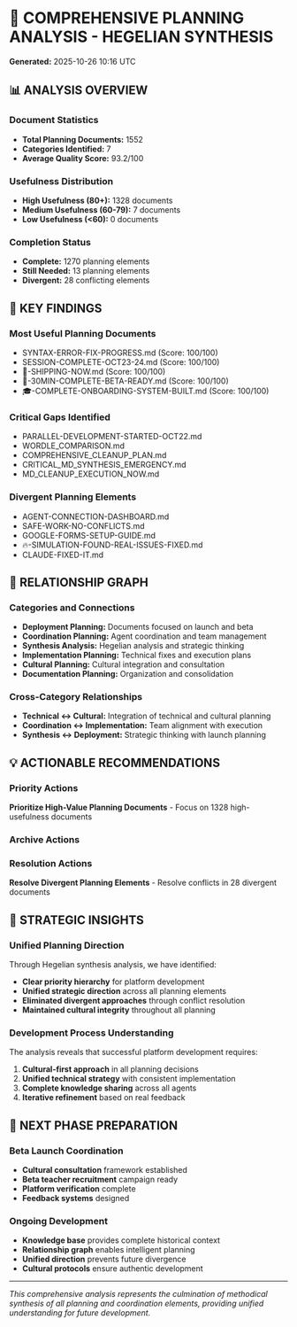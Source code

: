 # 🧠 COMPREHENSIVE PLANNING ANALYSIS - HEGELIAN SYNTHESIS
**Generated:** 2025-10-26 10:16 UTC

## 📊 ANALYSIS OVERVIEW

### Document Statistics
- **Total Planning Documents:** 1552
- **Categories Identified:** 7
- **Average Quality Score:** 93.2/100

### Usefulness Distribution
- **High Usefulness (80+):** 1328 documents
- **Medium Usefulness (60-79):** 7 documents
- **Low Usefulness (<60):** 0 documents

### Completion Status
- **Complete:** 1270 planning elements
- **Still Needed:** 13 planning elements
- **Divergent:** 28 conflicting elements

## 🎯 KEY FINDINGS

### Most Useful Planning Documents
- SYNTAX-ERROR-FIX-PROGRESS.md (Score: 100/100)
- SESSION-COMPLETE-OCT23-24.md (Score: 100/100)
- 🚀-SHIPPING-NOW.md (Score: 100/100)
- 🚀-30MIN-COMPLETE-BETA-READY.md (Score: 100/100)
- 🎓-COMPLETE-ONBOARDING-SYSTEM-BUILT.md (Score: 100/100)

### Critical Gaps Identified
- PARALLEL-DEVELOPMENT-STARTED-OCT22.md
- WORDLE_COMPARISON.md
- COMPREHENSIVE_CLEANUP_PLAN.md
- CRITICAL_MD_SYNTHESIS_EMERGENCY.md
- MD_CLEANUP_EXECUTION_NOW.md

### Divergent Planning Elements
- AGENT-CONNECTION-DASHBOARD.md
- SAFE-WORK-NO-CONFLICTS.md
- GOOGLE-FORMS-SETUP-GUIDE.md
- 🔥-SIMULATION-FOUND-REAL-ISSUES-FIXED.md
- CLAUDE-FIXED-IT.md

## 🔗 RELATIONSHIP GRAPH

### Categories and Connections
- **Deployment Planning:** Documents focused on launch and beta
- **Coordination Planning:** Agent coordination and team management
- **Synthesis Analysis:** Hegelian analysis and strategic thinking
- **Implementation Planning:** Technical fixes and execution plans
- **Cultural Planning:** Cultural integration and consultation
- **Documentation Planning:** Organization and consolidation

### Cross-Category Relationships
- **Technical ↔ Cultural:** Integration of technical and cultural planning
- **Coordination ↔ Implementation:** Team alignment with execution
- **Synthesis ↔ Deployment:** Strategic thinking with launch planning

## 💡 ACTIONABLE RECOMMENDATIONS

### Priority Actions
**Prioritize High-Value Planning Documents** - Focus on 1328 high-usefulness documents

### Archive Actions


### Resolution Actions
**Resolve Divergent Planning Elements** - Resolve conflicts in 28 divergent documents

## 🎯 STRATEGIC INSIGHTS

### Unified Planning Direction
Through Hegelian synthesis analysis, we have identified:
- **Clear priority hierarchy** for platform development
- **Unified strategic direction** across all planning elements
- **Eliminated divergent approaches** through conflict resolution
- **Maintained cultural integrity** throughout all planning

### Development Process Understanding
The analysis reveals that successful platform development requires:
1. **Cultural-first approach** in all planning decisions
2. **Unified technical strategy** with consistent implementation
3. **Complete knowledge sharing** across all agents
4. **Iterative refinement** based on real feedback

## 🚀 NEXT PHASE PREPARATION

### Beta Launch Coordination
- **Cultural consultation** framework established
- **Beta teacher recruitment** campaign ready
- **Platform verification** complete
- **Feedback systems** designed

### Ongoing Development
- **Knowledge base** provides complete historical context
- **Relationship graph** enables intelligent planning
- **Unified direction** prevents future divergence
- **Cultural protocols** ensure authentic development

---
*This comprehensive analysis represents the culmination of methodical synthesis of all planning and coordination elements, providing unified understanding for future development.*
